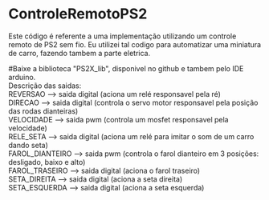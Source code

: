 # ControleRemotoPS2

Este código é referente a uma implementação utilizando um controle remoto de PS2 sem fio. Eu utilizei tal codigo para automatizar uma miniatura de carro, fazendo tambem a parte eletrica.                    

#Baixe a biblioteca "PS2X_lib", disponivel no github e tambem pelo IDE arduino.                                                                 
Descrição das saidas:                                               
REVERSAO --> saida digital (aciona um relé responsavel pela ré)                                            
DIRECAO --> saida digital (controla o servo motor responsavel pela posição das rodas dianteiras)                            
VELOCIDADE --> saida pwm (controla um mosfet responsavel pela velocidade)                                 
RELE_SETA --> saida digital (aciona um relé para imitar o som de um carro dando seta)                             
FAROL_DIANTEIRO --> saida pwm (controla o farol dianteiro em 3 posições: desligado, baixo e alto)                           
FAROL_TRASEIRO --> saida digital (aciona o farol traseiro)                              
SETA_DIREITA --> saida digital (aciona a seta direita)                           
SETA_ESQUERDA --> saida digital (aciona a seta esquerda)  